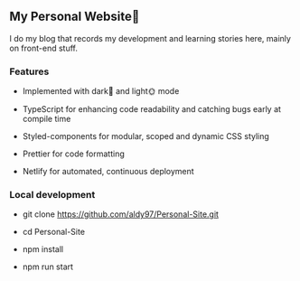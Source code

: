 
## My Personal Website👤
I do my blog that records my development and learning stories here, mainly on front-end stuff.

### Features

- Implemented with dark🌛 and light🌞 mode

- TypeScript for enhancing code readability and catching bugs early at compile time

- Styled-components for modular, scoped and dynamic CSS styling

- Prettier for code formatting

- Netlify for automated, continuous deployment

### Local development

- git clone https://github.com/aldy97/Personal-Site.git

- cd Personal-Site

- npm install

- npm run start

